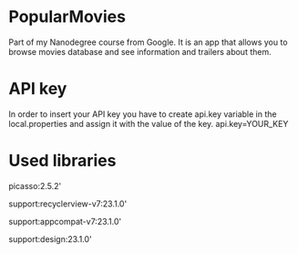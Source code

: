 # PopularMovies
Part of my Nanodegree course from Google. It is an app that allows you to browse movies database and see information and trailers about them.

# API key
In order to insert your API key you have to create api.key variable in the local.properties and assign it with the value of the key.
api.key=YOUR_KEY

# Used libraries
picasso:2.5.2'

support:recyclerview-v7:23.1.0'

support:appcompat-v7:23.1.0'

support:design:23.1.0'
